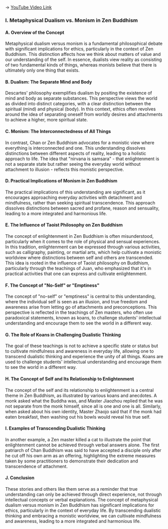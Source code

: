 -> [YouTube Video Link](https://www.youtube.com/watch?v=KSIV8ZAVSgg&list=PLFZtry6b0WR7o6UF9_7jZwW_YtptlDm8P&index=15&pp=iAQB)

### I. Metaphysical Dualism vs. Monism in Zen Buddhism
#### A. Overview of the Concept

Metaphysical dualism versus monism is a fundamental philosophical debate with significant implications for ethics, particularly in the context of Zen Buddhism. This distinction affects how we think about matters of value and our understanding of the self. In essence, dualists view reality as consisting of two fundamental kinds of things, whereas monists believe that there is ultimately only one thing that exists.

#### B. Dualism: The Separate Mind and Body

Descartes' philosophy exemplifies dualism by positing the existence of mind and body as separate substances. This perspective views the world as divided into distinct categories, with a clear distinction between the spiritual (mind) and physical (body). In this context, ethics often revolves around the idea of separating oneself from worldly desires and attachments to achieve a higher, more spiritual state.

#### C. Monism: The Interconnectedness of All Things

In contrast, Chan or Zen Buddhism advocates for a monistic view where everything is interconnected and one. This understanding dissolves distinctions between different aspects of reality, leading to a holistic approach to life. The idea that "nirvana is samsara" - that enlightenment is not a separate state but rather seeing the everyday world without attachment to illusion - reflects this monistic perspective.

#### D. Practical Implications of Monism in Zen Buddhism

The practical implications of this understanding are significant, as it encourages approaching everyday activities with detachment and mindfulness, rather than seeking spiritual transcendence. This approach dissolves distinctions between sacred and profane, reason and sensuality, leading to a more integrated and harmonious life.

#### E. The Influence of Taoist Philosophy on Zen Buddhism

The concept of enlightenment in Zen Buddhism is often misunderstood, particularly when it comes to the role of physical and sensual experiences. In this tradition, enlightenment can be expressed through various activities, such as calligraphy, painting, or martial arts, which help cultivate a monistic worldview where distinctions between self and others are transcended. This idea is rooted in the influence of Taoist philosophy on Buddhism, particularly through the teachings of Juan, who emphasized that it's in practical activities that one can express and cultivate enlightenment.

#### F. The Concept of "No-Self" or "Emptiness"

The concept of "no-self" or "emptiness" is central to this understanding, where the individual self is seen as an illusion, and true freedom and awareness arise from letting go of attachments and preconceptions. This perspective is reflected in the teachings of Zen masters, who often use paradoxical statements, known as koans, to challenge students' intellectual understanding and encourage them to see the world in a different way.

#### G. The Role of Koans in Challenging Dualistic Thinking

The goal of these teachings is not to achieve a specific state or status but to cultivate mindfulness and awareness in everyday life, allowing one to transcend dualistic thinking and experience the unity of all things. Koans are used to challenge students' intellectual understanding and encourage them to see the world in a different way.

#### H. The Concept of Self and Its Relationship to Enlightenment

The concept of the self and its relationship to enlightenment is a central theme in Zen Buddhism, as illustrated by various koans and anecdotes. A monk asked what the Buddha was, and Master Jiaozhou replied that he was not separate from the monk himself, since all is one and one is all. Similarly, when asked about his own identity, Master Zhaojo said that if the monk had eaten breakfast, then washing out his bowls would reveal his true self.

#### I. Examples of Transcending Dualistic Thinking

In another example, a Zen master killed a cat to illustrate the point that enlightenment cannot be achieved through verbal answers alone. The first patriarch of Chan Buddhism was said to have accepted a disciple only after he cut off his own arm as an offering, highlighting the extreme measures taken by some practitioners to demonstrate their dedication and transcendence of attachment.

#### J. Conclusion

These stories and others like them serve as a reminder that true understanding can only be achieved through direct experience, not through intellectual concepts or verbal explanations. The concept of metaphysical dualism versus monism in Zen Buddhism has significant implications for ethics, particularly in the context of everyday life. By transcending dualistic thinking and embracing a monistic worldview, we can cultivate mindfulness and awareness, leading to a more integrated and harmonious life.